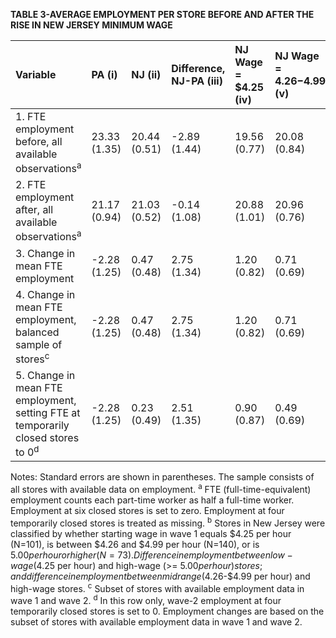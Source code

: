 **TABLE 3-AVERAGE EMPLOYMENT PER STORE BEFORE AND AFTER THE RISE IN NEW JERSEY MINIMUM WAGE**

| Variable | PA (i) | NJ (ii) | Difference, NJ-PA (iii) | NJ Wage = $4.25 (iv) | NJ Wage = $4.26-$4.99 (v) | NJ Wage >= $5.00 (vi) | Diff Low-high (vii)<sup>b</sup> | Diff Midrange-high (viii)<sup>b</sup> |
| :----------------------------------------------------------------------- | :------------ | :------------ | :---------------------- | :------------------- | :------------------------ | :-------------------- | :-------------------------- | :---------------------------- |
| 1. FTE employment before, all available observations<sup>a</sup> | 23.33 (1.35) | 20.44 (0.51) | -2.89 (1.44) | 19.56 (0.77) | 20.08 (0.84) | 22.25 (1.14) | -2.69 (1.37) | -2.17 (1.41) |
| 2. FTE employment after, all available observations<sup>a</sup> | 21.17 (0.94) | 21.03 (0.52) | -0.14 (1.08) | 20.88 (1.01) | 20.96 (0.76) | 20.21 (1.03) | 0.66 (1.44) | 0.74 (1.27) |
| 3. Change in mean FTE employment | -2.28 (1.25) | 0.47 (0.48) | 2.75 (1.34) | 1.20 (0.82) | 0.71 (0.69) | -2.16 (1.01) | 3.36 (1.30) | 2.87 (1.22) |
| 4. Change in mean FTE employment, balanced sample of stores<sup>c</sup> | -2.28 (1.25) | 0.47 (0.48) | 2.75 (1.34) | 1.20 (0.82) | 0.71 (0.69) | -2.16 (1.01) | 3.36 (1.30) | 2.87 (1.22) |
| 5. Change in mean FTE employment, setting FTE at temporarily closed stores to 0<sup>d</sup> | -2.28 (1.25) | 0.23 (0.49) | 2.51 (1.35) | 0.90 (0.87) | 0.49 (0.69) | -2.39 (1.02) | 3.29 (1.34) | 2.88 (1.23) |


Notes: Standard errors are shown in parentheses. The sample consists of all stores with available data on employment.
<sup>a</sup> FTE (full-time-equivalent) employment counts each part-time worker as half a full-time worker. Employment at six closed stores is set to zero. Employment at four temporarily closed stores is treated as missing.
<sup>b</sup> Stores in New Jersey were classified by whether starting wage in wave 1 equals $4.25 per hour (N=101), is between $4.26 and $4.99 per hour (N=140), or is $5.00 per hour or higher (N=73). Difference in employment between low-wage ($4.25 per hour) and high-wage (>= $5.00 per hour) stores; and difference in employment between midrange ($4.26-$4.99 per hour) and high-wage stores.
<sup>c</sup> Subset of stores with available employment data in wave 1 and wave 2.
<sup>d</sup> In this row only, wave-2 employment at four temporarily closed stores is set to 0. Employment changes are based on the subset of stores with available employment data in wave 1 and wave 2.